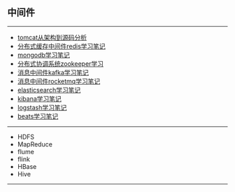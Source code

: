 ## 中间件

***

- [tomcat从架构到源码分析](/docs/middleware/tomcat从架构到源码分析.md)
- [分布式缓存中间件redis学习笔记](/docs/middleware/分布式缓存中间件redis学习笔记.md)
- [mongodb学习笔记](/docs/middleware/mongodb学习笔记.md)
- [分布式协调系统zookeeper学习](/docs/middleware/分布式协调系统zookeeper学习笔记.md)
- [消息中间件kafka学习笔记](/docs/middleware/消息中间件kafka学习笔记.md)
- [消息中间件rocketmq学习笔记](/docs/middleware/消息中间件rocketmq学习笔记.md)
- [elasticsearch学习笔记](/docs/middleware/elasticsearch学习笔记.md)
- [kibana学习笔记](/docs/middleware/kibana学习笔记.md)
- [logstash学习笔记](/docs/middleware/logstash学习笔记.md)
- [beats学习笔记](/docs/middleware/beats学习笔记.md)

***

- HDFS
- MapReduce
- flume
- flink
- HBase
- Hive


***

[comment]: <> (## MySQL)

[comment]: <> (- 数据库设计)

[comment]: <> (- SQL编写及执行原理)

[comment]: <> (- 执行计划分析)

[comment]: <> (- 索引实践及原理)

[comment]: <> (- MySQL诊断技术)

[comment]: <> (- 读写分离方案)

[comment]: <> (- 分库分表方案)

[comment]: <> (- sharding JDBC)

[comment]: <> (- MyCat)